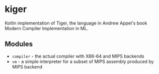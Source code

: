 # kiger

Kotlin implementation of Tiger, the language in Andrew Appel's book Modern Compiler
Implementation in ML.

## Modules

  - `compiler` - the actual compiler with X86-64 and MIPS backends
  - `vm` - a simple interpreter for a subset of MIPS assembly produced by MIPS backend
